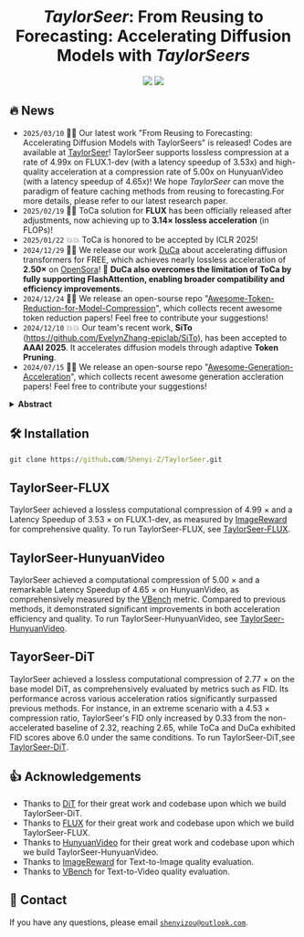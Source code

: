 <div align=center>
  
# *TaylorSeer*: From Reusing to Forecasting: Accelerating Diffusion Models with *TaylorSeers*

<p>
<a href='https://arxiv.org/abs/2503.06923'><img src='https://img.shields.io/badge/Paper-arXiv-red'></a>
<a href='https://taylorseer.github.io/TaylorSeer/'><img src='https://img.shields.io/badge/Project-Page-blue'></a>
</p>

</div>

## 🔥 News

* `2025/03/10` 🚀🚀 Our latest work "From Reusing to Forecasting: Accelerating Diffusion Models with TaylorSeers" is released! Codes are available at [TaylorSeer](https://github.com/Shenyi-Z/TaylorSeer)! TaylorSeer supports lossless compression at a rate of 4.99x on FLUX.1-dev (with a latency speedup of 3.53x) and high-quality acceleration at a compression rate of 5.00x on HunyuanVideo (with a latency speedup of 4.65x)! We hope *TaylorSeer* can move the paradigm of feature caching methods from reusing to forecasting.For more details, please refer to our latest research paper.
* `2025/02/19` 🚀🚀 ToCa solution for **FLUX** has been officially released after adjustments, now achieving up to **3.14× lossless acceleration** (in FLOPs)!
* `2025/01/22` 💥💥 ToCa is honored to be accepted by ICLR 2025!
* `2024/12/29` 🚀🚀 We release our work [DuCa](https://arxiv.org/abs/2412.18911) about accelerating diffusion transformers for FREE, which achieves nearly lossless acceleration of **2.50×** on [OpenSora](https://github.com/hpcaitech/Open-Sora)! 🎉 **DuCa also overcomes the limitation of ToCa by fully supporting FlashAttention, enabling broader compatibility and efficiency improvements.**
* `2024/12/24` 🤗🤗 We release an open-sourse repo "[Awesome-Token-Reduction-for-Model-Compression](https://github.com/xuyang-liu16/Awesome-Token-Reduction-for-Model-Compression)", which collects recent awesome token reduction papers! Feel free to contribute your suggestions!
* `2024/12/10` 💥💥 Our team's recent work, **SiTo** (https://github.com/EvelynZhang-epiclab/SiTo), has been accepted to **AAAI 2025**. It accelerates diffusion models through adaptive **Token Pruning**.
* `2024/07/15` 🤗🤗 We release an open-sourse repo "[Awesome-Generation-Acceleration](https://github.com/xuyang-liu16/Awesome-Generation-Acceleration)", which collects recent awesome generation accleration papers! Feel free to contribute your suggestions!

<details>
  <summary><strong>Abstract</strong></summary>

  Diffusion Transformers (DiT) have revolutionized high-fidelity image and video synthesis, yet their computational demands remain prohibitive for real-time applications. To solve this problem, feature caching has been proposed to accelerate diffusion models by caching the features in the previous timesteps and then reusing them in the following timesteps. However, at timesteps with significant intervals, the feature similarity in diffusion models decreases substantially, leading to a pronounced increase in errors introduced by feature caching, significantly harming the generation quality. To solve this problem, we propose TaylorSeer, which firstly shows that features of diffusion models at future timesteps can be predicted based on their values at previous timesteps. Based on the fact that features change slowly and continuously across timesteps, TaylorSeer employs a differential method to approximate the higher-order derivatives of features and predict features in future timesteps with Taylor series expansion. Extensive experiments demonstrate its significant effectiveness in both image and video synthesis, especially in high acceleration ratios. For instance, it achieves an almost lossless acceleration of 4.99$\times$ on FLUX and 5.00$\times$ on HunyuanVideo without additional training. On DiT, it achieves $3.41$ lower FID compared with previous SOTA at $4.53$$\times$ acceleration.

</details>

## 🛠 Installation

``` cmd
git clone https://github.com/Shenyi-Z/TaylorSeer.git
```


## TaylorSeer-FLUX

TaylorSeer achieved a lossless computational compression of 4.99 $\times$ and a Latency Speedup of 3.53 $\times$ on FLUX.1-dev, as measured by [ImageReward](https://github.com/THUDM/ImageReward) for comprehensive quality. To run TaylorSeer-FLUX, see [TaylorSeer-FLUX](TaylorSeer-FLUX.md).

## TaylorSeer-HunyuanVideo

TaylorSeer achieved a computational compression of 5.00 $\times$ and a remarkable Latency Speedup of 4.65 $\times$ on HunyuanVideo, as comprehensively measured by the [VBench](https://github.com/Vchitect/VBench) metric. Compared to previous methods, it demonstrated significant improvements in both acceleration efficiency and quality. To run TaylorSeer-HunyuanVideo, see [TaylorSeer-HunyuanVideo](TaylorSeer-HunyuanVideo.md).

## TayorSeer-DiT

TaylorSeer achieved a lossless computational compression of 2.77 $\times$ on the base model DiT, as comprehensively evaluated by metrics such as FID. Its performance across various acceleration ratios significantly surpassed previous methods. For instance, in an extreme scenario with a 4.53 $\times$ compression ratio, TaylorSeer's FID only increased by 0.33 from the non-accelerated baseline of 2.32, reaching 2.65, while ToCa and DuCa exhibited FID scores above 6.0 under the same conditions. To run TaylorSeer-DiT,see [TaylorSeer-DiT](TaylorSeer-DiT.md).


## 👍 Acknowledgements

- Thanks to [DiT](https://github.com/facebookresearch/DiT) for their great work and codebase upon which we build TaylorSeer-DiT.
- Thanks to [FLUX](https://github.com/black-forest-labs/flux) for their great work and codebase upon which we build TaylorSeer-FLUX.
- Thanks to [HunyuanVideo](https://github.com/Tencent/HunyuanVideo) for their great work and codebase upon which we build TaylorSeer-HunyuanVideo.
- Thanks to [ImageReward](https://github.com/THUDM/ImageReward) for Text-to-Image quality evaluation.
- Thanks to [VBench](https://github.com/Vchitect/VBench) for Text-to-Video quality evaluation.


## :e-mail: Contact

If you have any questions, please email [`shenyizou@outlook.com`](mailto:shenyizou@outlook.com).
